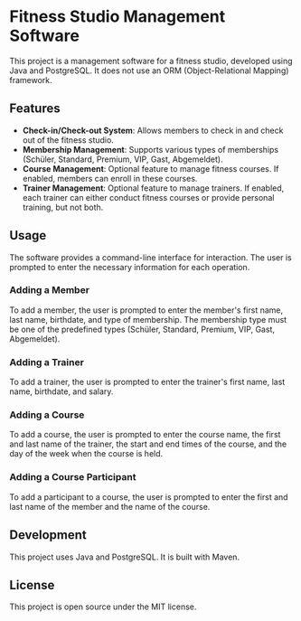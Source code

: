 # Fitness Studio Management Software

This project is a management software for a fitness studio, developed using Java and PostgreSQL. It does not use an ORM (Object-Relational Mapping) framework.

## Features

- **Check-in/Check-out System**: Allows members to check in and check out of the fitness studio.
- **Membership Management**: Supports various types of memberships (Schüler, Standard, Premium, VIP, Gast, Abgemeldet).
- **Course Management**: Optional feature to manage fitness courses. If enabled, members can enroll in these courses.
- **Trainer Management**: Optional feature to manage trainers. If enabled, each trainer can either conduct fitness courses or provide personal training, but not both.

## Usage

The software provides a command-line interface for interaction. The user is prompted to enter the necessary information for each operation.

### Adding a Member

To add a member, the user is prompted to enter the member's first name, last name, birthdate, and type of membership. The membership type must be one of the predefined types (Schüler, Standard, Premium, VIP, Gast, Abgemeldet).

### Adding a Trainer

To add a trainer, the user is prompted to enter the trainer's first name, last name, birthdate, and salary.

### Adding a Course

To add a course, the user is prompted to enter the course name, the first and last name of the trainer, the start and end times of the course, and the day of the week when the course is held.

### Adding a Course Participant

To add a participant to a course, the user is prompted to enter the first and last name of the member and the name of the course.

## Development

This project uses Java and PostgreSQL. It is built with Maven.

## License

This project is open source under the MIT license.
